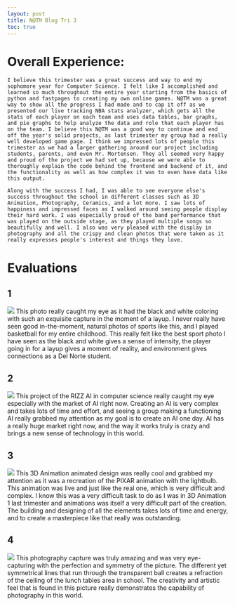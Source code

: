 ```yaml
---
layout: post
title: N@TM Blog Tri 3
toc: true
---
```


# Overall Experience:
    I believe this trimester was a great success and way to end my sophomore year for Computer Science. I felt like I accomplished and learned so much throughout the entire year starting from the basics of python and fastpages to creating my own online games. N@TM was a great way to show all the progress I had made and to cap it off as we presented our live tracking NBA stats analyzer, which gets all the stats of each player on each team and uses data tables, bar graphs, and pie graphs to help analyze the data and role that each player has on the team. I believe this N@TM was a good way to continue and end off the year's solid projects, as last trimester my group had a really well developed game page. I think we impressed lots of people this trimester as we had a larger gathering around our project including students, parents, and even Mr. Mortensen. They all seemed very happy and proud of the project we had set up, because we were able to thoroughly explain the code behind the frontend and backend of it, and the functionality as well as how complex it was to even have data like this output. 

    Along with the success I had, I was able to see everyone else's success throughout the school in different classes such as 3D Animation, Photography, Ceramics, and a lot more. I saw lots of happiness and impressed faces as I walked around seeing people display their hard work. I was especially proud of the band performance that was played on the outside stage, as they played multiple songs so beautifully and well. I also was very pleased with the display in photography and all the crispy and clean photos that were taken as it really expresses people's interest and things they love.

# Evaluations

## 1
![](https://github.com/paravsalaniwal/firstrepo/assets/111609656/5896e238-6739-4335-9121-a779a5fefffb)
This photo really caught my eye as it had the black and white coloring with such an exquisite capture in the moment of a layup. I never really have seen good in-the-moment, natural photos of sports like this, and I played basketball for my entire childhood. This really felt like the best sport photo I have seen as the black and white gives a sense of intensity, the player going in for a layup gives a moment of reality, and environment gives connections as a Del Norte student. 

## 2
![](https://github.com/paravsalaniwal/firstrepo/assets/111609656/eed4b34b-87b8-406f-80ce-e7e63af4c8be)
This project of the RIZZ AI in computer science really caught my eye especially with the market of AI right now. Creating an AI is very complex and takes lots of time and effort, and seeing a group making a functioning AI really grabbed my attention as my goal is to create an AI one day. AI has a really huge market right now, and the way it works truly is crazy and brings a new sense of technology in this world.

## 3
![](https://github.com/paravsalaniwal/firstrepo/assets/111609656/c8e32aff-d98c-43f3-a28c-e3c838ac0071)
This 3D Animation animated design was really cool and grabbed my attention as it was a recreation of the PIXAR animation with the lightbulb. This animation was live and just like the real one, which is very difficult and complex. I know this was a very difficult task to do as I was in 3D Animation 1 last trimester and animations was itself a very difficult part of the creation. The building and designing of all the elements takes lots of time and energy, and to create a masterpiece like that really was outstanding. 

## 4
![](https://github.com/paravsalaniwal/firstrepo/assets/111609656/6d7799e6-a83c-4547-a1c7-c73d494506c9)
This photography capture was truly amazing and was very eye-capturing with the perfection and symmetry of the picture. The different yet symmetrical lines that run through the transparent ball creates a refraction of the ceiling of the lunch tables area in school. The creativity and artistic feel that is found in this picture really demonstrates the capability of photography in this world.


